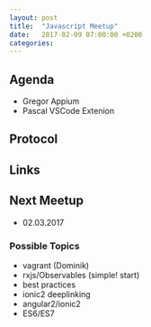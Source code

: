 ```yaml
---
layout: post
title:  "Javascript Meetup"
date:   2017-02-09 07:00:00 +0200
categories:
---
```


## Agenda

- Gregor Appium
- Pascal VSCode Extenion

## Protocol

## Links

## Next Meetup

- 02.03.2017


### Possible Topics
- vagrant (Dominik)
- rxjs/Observables (simple! start)
- best practices
- ionic2 deeplinking
- angular2/ionic2
- ES6/ES7
